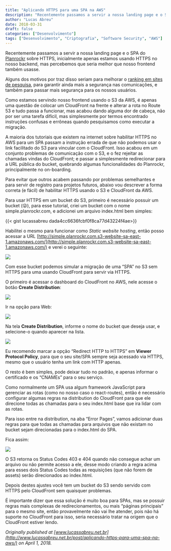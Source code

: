 ```yaml
---
title: "Aplicando HTTPS para uma SPA na AWS"
description: "Recentemente passamos a servir a nossa landing page e o SPA do Planrockr sobre HTTPS, inicialmente apenas estamos usando HTTPS no nosso backend..."
author: "Lucas Abreu"
date: 2018-03-31
draft: false
categories: ["Desenvolvimento"]
tags: ["Desenvolvimento", "Criptografia", "Software Security", "AWS"]
---
```


Recentemente passamos a servir a nossa landing page e o SPA do [Planrockr](https://planrockr.com/) sobre HTTPS, inicialmente apenas estamos usando HTTPS no nosso backend, mas percebemos que seria melhor que nosso frontend também usasse.

Alguns dos motivos por traz disso seriam para melhorar o [ranking em sites de pesquisa](https://webmasters.googleblog.com/2014/08/https-as-ranking-signal.html), para garantir ainda mais a segurança nas comunicações, e também para passar mais segurança para os nossos usuários.

Como estamos servindo nosso frontend usando o S3 da AWS, é apenas uma questão de colocar um CloudFront na frente e alterar a rota no Route 53 e tudo passa a funcionar, mas acabou dando alguma dor de cabeça, não por ser uma tarefa difícil, mas simplesmente por termos encontrado instruções confusas e errôneas quando pesquisamos como executar a migração.

A maioria dos tutoriais que existem na internet sobre habilitar HTTPS no AWS para um SPA passam a instrução errada de que não podemos usar o link facilitado do S3 para vincular com o CloudFront. Isso acabou em um conjunto problemas de comunicação com o S3, e o fez rejeitar as chamadas vindas do CloudFront; e passar a simplesmente redirecionar para a URL pública do bucket, quebrando algumas funcionalidades do Planrockr, principalmente no on-boarding.

Para evitar que outros acabem passando por problemas semelhantes e para servir de registro para projetos futuros, abaixo vou descrever a forma correta (e fácil) de habilitar HTTPS usando o S3 e CloudFront da AWS.

Para usar HTTPS em um bucket do S3, primeiro é necessário possuir um bucket (😜), para esse tutorial, criei um bucket com o nome simple.planrockr.com, e adicionei um arquivo index.html bem simples:

{{< gist lucassabreu dada4cc6636fcbf0f8ca77d43224f4ae>}}

Habilitei o mesmo para funcionar como *Static website hosting*, então posso acessar a URL [http://simple.planrockr.com.s3-website-sa-east-1.amazonaws.com/](http://simple.planrockr.com.s3-website-sa-east-1.amazonaws.com/) e verei o seguinte:

![](https://cdn-images-1.medium.com/max/2000/1*lg-VvNZLAZAHMEuyDj93vw.png)

Com esse bucket podemos simular a migração de uma “SPA” no S3 sem HTTPS para uma usando CloudFront para servir via HTTPS.

O primeiro é acessar o dashboard do CloudFront no AWS, nele acesse o botão **Create Distribution**:

![](https://cdn-images-1.medium.com/max/2000/1*m0jPSL0EFd1Nm9UArqykYQ.png)

Ir na opção para Web:

![](https://cdn-images-1.medium.com/max/2572/1*FrTcAmT0-mh1LYrmdfP00Q.png)

Na tela **Create Distribution**, informe o nome do bucket que deseja usar, e selecione-o quando aparecer na lista.

![](https://cdn-images-1.medium.com/max/2000/1*orNer9hYh20vjnXSzUd3Ag.png)

Eu recomendo marcar a opção “Redirect HTTP to HTTPS” em **Viewer Protocol Policy**, para que o seu site/SPA sempre seja acessado via HTTPS, mesmo que o usuário tenha um link com HTTP apenas.

O resto é bem simples, pode deixar tudo no padrão, e apenas informar o certificado e os “CNAMEs” para o seu serviço.

Como normalmente um SPA usa algum framework JavaScript para gerenciar as rotas (como no nosso caso o react-routes), então é necessário configurar algumas regras na distribution do CloudFront para que ele direcione todas as chamadas para o seu index.html base que ira lidar com as rotas.

Para isso entre na distribution, na aba “Error Pages”, vamos adicionar duas regras para que todas as chamadas para arquivos que não existam no bucket sejam direcionadas para o index.html do SPA.

Fica assim:

![](https://cdn-images-1.medium.com/max/2000/1*JE2At1orxD9044RD0AX31w.png)

O S3 retorna os Status Codes 403 e 404 quando não consegue achar um arquivo ou não permite acesso a ele, desse modo criando a regra acima para esses dois Status Codes todas as requisições (que não forem de assets) serão direcionados ao index.html.

Depois destes ajustes você tem um bucket do S3 sendo servido com HTTPS pelo CloudFront sem quaisquer problemas.

É importante dizer que essa solução é muito boa para SPAs, mas se possuir regras mais complexas de redirecionamentos, ou mais “páginas principais” para o mesmo site, então provavelmente não vai lhe atender, pois não há suporte no CloudFront para isso, seria necessário tratar na origem que o CloudFront estiver lendo.

*Originally published at [www.lucassabreu.net.br](http://www.lucassabreu.net.br/post/aplicando-https-para-uma-spa-na-aws/) on April 1, 2018.*
